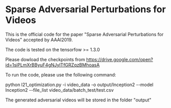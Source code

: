 # Sparse Adversarial Perturbations for Videos
This is the official code for the paper "Sparse Adversarial Perturbations for Videos" accepted by AAAI2019.

The code is tested on the tensorfow >= 1.3.0

Please dowload the checkpoints from https://drive.google.com/open?id=1siPLmXrBByuF4gNJylTfGRZqzBMhoasA

To run the code, please use the following command:

python l21_optimization.py -i video_data -o output/Inception2 --model Inception2 --file_list video_data/batch_test/test.csv

The generated adversarial videos will be stored in the folder "output"

